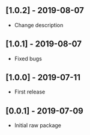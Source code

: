 ## [1.0.2] - 2019-08-07

* Change description

## [1.0.1] - 2019-08-07

* Fixed bugs

## [1.0.0] - 2019-07-11

* First release

## [0.0.1] - 2019-07-09

* Initial raw package
